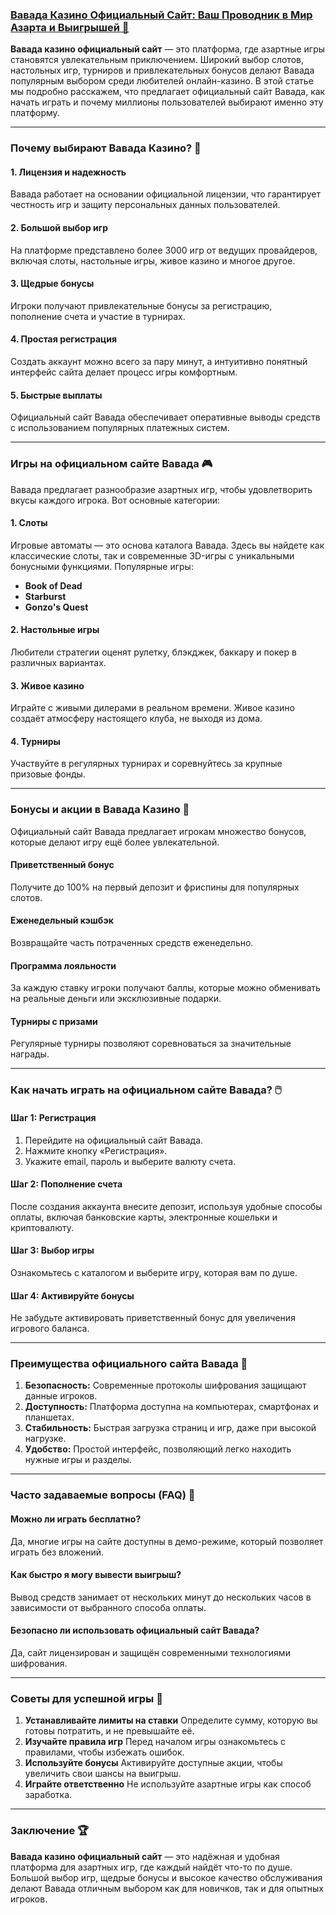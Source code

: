 ### [Вавада Казино Официальный Сайт: Ваш Проводник в Мир Азарта и Выигрышей 🌟](https://partnervavadarv.com?promo=75590753-cc8b-4c4a-8d71-99b7a2293439-jud\&target=register)

**Вавада казино официальный сайт** — это платформа, где азартные игры становятся увлекательным приключением. Широкий выбор слотов, настольных игр, турниров и привлекательных бонусов делают Вавада популярным выбором среди любителей онлайн-казино. В этой статье мы подробно расскажем, что предлагает официальный сайт Вавада, как начать играть и почему миллионы пользователей выбирают именно эту платформу.

***

### Почему выбирают Вавада Казино? 🎯

#### 1. Лицензия и надежность

Вавада работает на основании официальной лицензии, что гарантирует честность игр и защиту персональных данных пользователей.

#### 2. Большой выбор игр

На платформе представлено более 3000 игр от ведущих провайдеров, включая слоты, настольные игры, живое казино и многое другое.

#### 3. Щедрые бонусы

Игроки получают привлекательные бонусы за регистрацию, пополнение счета и участие в турнирах.

#### 4. Простая регистрация

Создать аккаунт можно всего за пару минут, а интуитивно понятный интерфейс сайта делает процесс игры комфортным.

#### 5. Быстрые выплаты

Официальный сайт Вавада обеспечивает оперативные выводы средств с использованием популярных платежных систем.

***

### Игры на официальном сайте Вавада 🎮

Вавада предлагает разнообразие азартных игр, чтобы удовлетворить вкусы каждого игрока. Вот основные категории:

#### 1. Слоты

Игровые автоматы — это основа каталога Вавада. Здесь вы найдете как классические слоты, так и современные 3D-игры с уникальными бонусными функциями. Популярные игры:

* **Book of Dead**
* **Starburst**
* **Gonzo's Quest**

#### 2. Настольные игры

Любители стратегии оценят рулетку, блэкджек, баккару и покер в различных вариантах.

#### 3. Живое казино

Играйте с живыми дилерами в реальном времени. Живое казино создаёт атмосферу настоящего клуба, не выходя из дома.

#### 4. Турниры

Участвуйте в регулярных турнирах и соревнуйтесь за крупные призовые фонды.

***

### Бонусы и акции в Вавада Казино 🎁

Официальный сайт Вавада предлагает игрокам множество бонусов, которые делают игру ещё более увлекательной.

#### Приветственный бонус

Получите до 100% на первый депозит и фриспины для популярных слотов.

#### Еженедельный кэшбэк

Возвращайте часть потраченных средств еженедельно.

#### Программа лояльности

За каждую ставку игроки получают баллы, которые можно обменивать на реальные деньги или эксклюзивные подарки.

#### Турниры с призами

Регулярные турниры позволяют соревноваться за значительные награды.

***

### Как начать играть на официальном сайте Вавада? 🖱️

#### Шаг 1: Регистрация

1. Перейдите на официальный сайт Вавада.
2. Нажмите кнопку «Регистрация».
3. Укажите email, пароль и выберите валюту счета.

#### Шаг 2: Пополнение счета

После создания аккаунта внесите депозит, используя удобные способы оплаты, включая банковские карты, электронные кошельки и криптовалюту.

#### Шаг 3: Выбор игры

Ознакомьтесь с каталогом и выберите игру, которая вам по душе.

#### Шаг 4: Активируйте бонусы

Не забудьте активировать приветственный бонус для увеличения игрового баланса.

***

### Преимущества официального сайта Вавада 🚀

1. **Безопасность:** Современные протоколы шифрования защищают данные игроков.
2. **Доступность:** Платформа доступна на компьютерах, смартфонах и планшетах.
3. **Стабильность:** Быстрая загрузка страниц и игр, даже при высокой нагрузке.
4. **Удобство:** Простой интерфейс, позволяющий легко находить нужные игры и разделы.

***

### Часто задаваемые вопросы (FAQ) 📝

#### Можно ли играть бесплатно?

Да, многие игры на сайте доступны в демо-режиме, который позволяет играть без вложений.

#### Как быстро я могу вывести выигрыш?

Вывод средств занимает от нескольких минут до нескольких часов в зависимости от выбранного способа оплаты.

#### Безопасно ли использовать официальный сайт Вавада?

Да, сайт лицензирован и защищён современными технологиями шифрования.

***

### Советы для успешной игры 🔑

1. **Устанавливайте лимиты на ставки**
   Определите сумму, которую вы готовы потратить, и не превышайте её.
2. **Изучайте правила игр**
   Перед началом игры ознакомьтесь с правилами, чтобы избежать ошибок.
3. **Используйте бонусы**
   Активируйте доступные акции, чтобы увеличить свои шансы на выигрыш.
4. **Играйте ответственно**
   Не используйте азартные игры как способ заработка.

***

### Заключение 🏆

**Вавада казино официальный сайт** — это надёжная и удобная платформа для азартных игр, где каждый найдёт что-то по душе. Большой выбор игр, щедрые бонусы и высокое качество обслуживания делают Вавада отличным выбором как для новичков, так и для опытных игроков.
